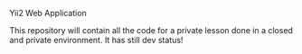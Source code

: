 Yii2 Web Application

This repository will contain all the code for a private lesson
done in a closed and private environment. It has still dev status!
